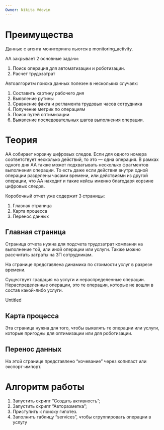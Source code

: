 ```yaml
---
Owner: Nikita Vdovin
---
```

# Преимущества

Данные с агента мониторинга льются в monitoring_activity.

АА закрывает 2 основные задачи:

1. Поиск операция для автоматизации и роботизации.
2. Расчет трудозатрат

Автоалгоритм поиска данных полезен в нескольких случаях:

1. Составить картину рабочего дня
2. Выявление рутины
3. Сравнение факта и регламента трудовых часов сотрудника
4. Получение метрик по операциям
5. Поиск путей оптимизации
6. Выявление последовательных шагов выполнения операции.

# Теория

АА собирает корзину цифровых следов. Если для одного номера соответствует несколько действий, то это — одна операция. В рамках одного дня АА также может подхватывать несколько фрагментов выполнения операции. То есть даже если действия внутри одной операции разделены часами времени, или действиями из другой операции, что АА находит и такие кейсы именно благодаря корзине цифровых следов.

Коробочный отчет уже содержит 3 страницы:

1. Главная страница
2. Карта процесса
3. Перенос данных

## Главная страница

Страница отчета нужна для подсчета трудозатрат компании на выполнение той, или иной операции или услуги. Также можно рассчитать затраты на ЗП сотрудникам.

На странице представлена динамика по стоимости услуг в разрезе времени.

Существует градация на услуги и нераспределенные операции.  
Нераспределенные операции, это те операции, которые не вошли в состав какой-либо услуги.  

Untitled

## Карта процесса

Эта страница нужна для того, чтобы выявлять те операции или услуги, которые пригодны для оптимизации или для роботизации.

## Перенос данных

На этой странице представлено “кочевание” через копипаст или экспорт-импорт.

# Алгоритм работы

1. Запустить скрипт “Создать активность”;
2. Запустить скрипт “Авторазметка”;
3. Приступить к поиску гипотез.
4. Заполнить таблицу “services”, чтобы сгруппировать операции в услугу